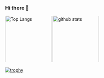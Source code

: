 ### Hi there 👋

<!--
**sieg-zeon/sieg-zeon** is a ✨ _special_ ✨ repository because its `README.md` (this file) appears on your GitHub profile.

Here are some ideas to get you started:

- 🔭 I’m currently working on ...
- 🌱 I’m currently learning ...
- 👯 I’m looking to collaborate on ...
- 🤔 I’m looking for help with ...
- 💬 Ask me about ...
- 📫 How to reach me: ...
- 😄 Pronouns: ...
- ⚡ Fun fact: ...
-->

<!-- reference: https://zenn.dev/a_ichi1/articles/0411396e6b887d -->
<p align="left">
  <!-- Top Languages Card -->
  <img alt="Top Langs" height="150px" src="https://github-readme-stats.vercel.app/api/top-langs/?username=sieg-zeon&layout=compact&theme=synthwave" />
  <!-- GitHub Stats Card -->
  <img alt="github stats" height="150px" src="https://github-readme-stats.vercel.app/api?username=sieg-zeon&theme=synthwave&show_icons=true" />
</p>

[![trophy](https://github-profile-trophy.vercel.app/?username=sieg-zeon&theme=synthwave&column=7
)](https://github.com/ryo-ma/github-profile-trophy)
